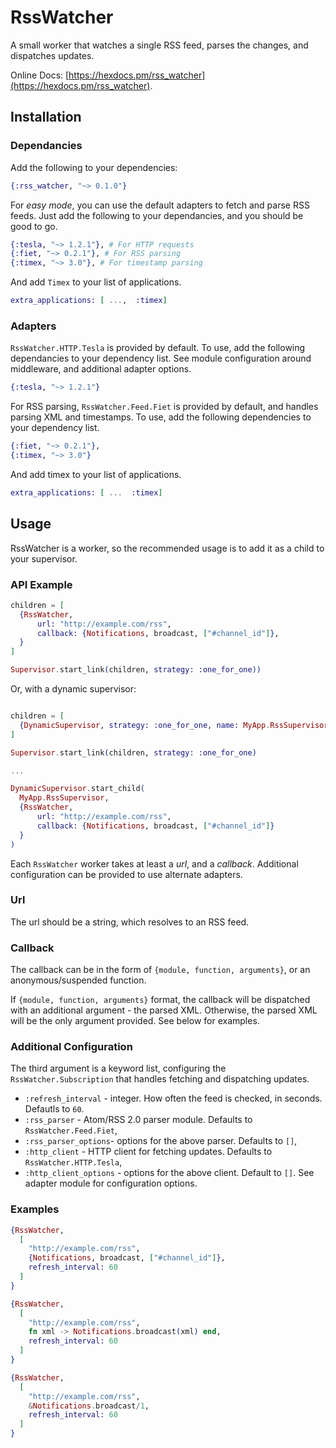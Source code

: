 # RssWatcher

A small worker that watches a single RSS feed, parses the changes, and dispatches updates.

Online Docs: [https://hexdocs.pm/rss_watcher](https://hexdocs.pm/rss_watcher).

## Installation

### Dependancies

Add the following to your dependencies:

```elixir
{:rss_watcher, "~> 0.1.0"}
```

For _easy mode_, you can use the default adapters to fetch and parse
RSS feeds. Just add the following to your dependancies, and you should be good
to go.

```elixir
{:tesla, "~> 1.2.1"}, # For HTTP requests
{:fiet, "~> 0.2.1"}, # For RSS parsing
{:timex, "~> 3.0"}, # For timestamp parsing
```

And add `Timex` to your list of applications.

```elixir
extra_applications: [ ...,  :timex]
```

### Adapters

`RssWatcher.HTTP.Tesla` is provided by default. To use, add the following
dependancies to your dependency list. See module configuration around middleware, and additional
adapter options.

```elixir
{:tesla, "~> 1.2.1"}
```

For RSS parsing, `RssWatcher.Feed.Fiet` is provided by default,
and handles parsing XML and timestamps. To use, add the following dependencies
to your dependency list.

```elixir
{:fiet, "~> 0.2.1"},
{:timex, "~> 3.0"}
```

And add timex to your list of applications.

```elixir
extra_applications: [ ...  :timex]
```

## Usage

RssWatcher is a worker, so the recommended usage is to add it as a child
to your supervisor.

### API Example

```elixir
children = [
  {RssWatcher,
      url: "http://example.com/rss",
      callback: {Notifications, broadcast, ["#channel_id"]},
  }
]

Supervisor.start_link(children, strategy: :one_for_one))
```

Or, with a dynamic supervisor:

```elixir

children = [
  {DynamicSupervisor, strategy: :one_for_one, name: MyApp.RssSupervisor}
]

Supervisor.start_link(children, strategy: :one_for_one)

...

DynamicSupervisor.start_child(
  MyApp.RssSupervisor,
  {RssWatcher,
      url: "http://example.com/rss",
      callback: {Notifications, broadcast, ["#channel_id"]}
  }
)

```

Each `RssWatcher` worker takes at least a _url_, and a _callback_. Additional
configuration can be provided to use alternate adapters.

### Url

The url should be a string, which resolves to an RSS feed.

### Callback

The callback can be in the form of `{module, function, arguments}`, or
an anonymous/suspended function.

If `{module, function, arguments}` format, the callback will be dispatched with
an additional argument - the parsed XML. Otherwise, the parsed XML will be
the only argument provided. See below for examples.

### Additional Configuration

The third argument is a keyword list, configuring the `RssWatcher.Subscription`
that handles fetching and dispatching updates.

- `:refresh_interval` - integer. How often the feed is checked, in seconds. Defautls to `60`.
- `:rss_parser` - Atom/RSS 2.0 parser module. Defaults to `RssWatcher.Feed.Fiet`,
- `:rss_parser_options`- options for the above parser. Defaults to `[]`,
- `:http_client` - HTTP client for fetching updates. Defaults to `RssWatcher.HTTP.Tesla`,
- `:http_client_options` - options for the above client. Default to `[]`. See adapter module for configuration options.

### Examples

```elixir
{RssWatcher,
  [
    "http://example.com/rss",
    {Notifications, broadcast, ["#channel_id"]},
    refresh_interval: 60
  ]
}

{RssWatcher,
  [
    "http://example.com/rss",
    fn xml -> Notifications.broadcast(xml) end,
    refresh_interval: 60
  ]
}

{RssWatcher,
  [
    "http://example.com/rss",
    &Notifications.broadcast/1,
    refresh_interval: 60
  ]
}
```
